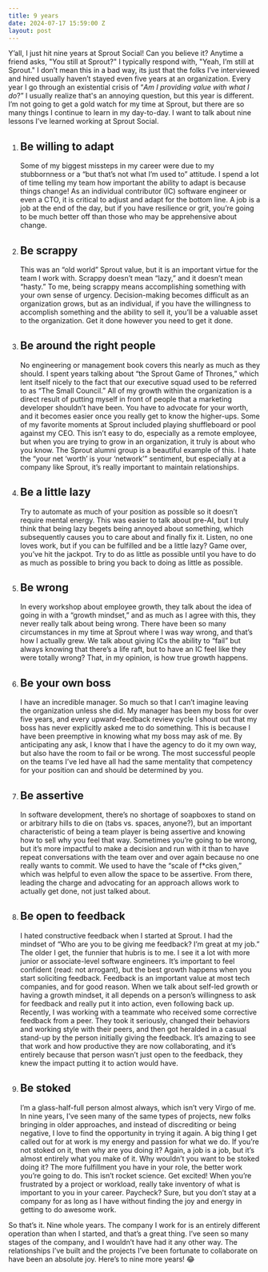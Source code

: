```yaml
---
title: 9 years
date: 2024-07-17 15:59:00 Z
layout: post
---
```


Y’all, I just hit nine years at Sprout Social! Can you believe it? Anytime a friend asks, "You still at Sprout?" I typically respond with, "Yeah, I’m still at Sprout." I don’t mean this in a bad way, its just that the folks I’ve interviewed and hired usually haven’t stayed even five years at an organization. Every year I go through an existential crisis of “<em>Am I providing value with what I do</em>?” I usually realize that's an annoying question, but this year is different. I’m not going to get a gold watch for my time at Sprout, but there are so many things I continue to learn in my day-to-day. I want to talk about nine lessons I’ve learned working at Sprout Social.

<ol class="list-decimal pl-12 ">
<li class="mt-8">
<h2 class="font-sans text-3xl">Be willing to adapt</h2>

Some of my biggest missteps in my career were due to my stubbornness or a “but that’s not what I’m used to” attitude. I spend a lot of time telling my team how important the ability to adapt is because things change! As an individual contributor (IC) software engineer or even a CTO, it is critical to adjust and adapt for the bottom line. A job is a job at the end of the day, but if you have resilience or grit, you’re going to be much better off than those who may be apprehensive about change.
</li>
<li class="mt-8">
<h2 class="font-sans text-3xl">Be scrappy</h2>

This was an “old world” Sprout value, but it is an important virtue for the team I work with. Scrappy doesn’t mean “lazy,” and it doesn’t mean “hasty.” To me, being scrappy means accomplishing something with your own sense of urgency. Decision-making becomes difficult as an organization grows, but as an individual, if you have the willingness to accomplish something and the ability to sell it, you’ll be a valuable asset to the organization. Get it done however you need to get it done.
</li>
<li class="mt-8">
<h2 class="font-sans text-3xl">Be around the right people</h2>

No engineering or management book covers this nearly as much as they should. I spent years talking about “the Sprout Game of Thrones,” which lent itself nicely to the fact that our executive squad used to be referred to as “The Small Council.” All of my growth within the organization is a direct result of putting myself in front of people that a marketing developer shouldn’t have been. You have to advocate for your worth, and it becomes easier once you really get to know the higher-ups. Some of my favorite moments at Sprout included playing shuffleboard or pool against my CEO. This isn’t easy to do, especially as a remote employee, but when you are trying to grow in an organization, it truly is about who you know. The Sprout alumni group is a beautiful example of this. I hate the “your net ‘worth’ is your ‘network’” sentiment, but especially at a company like Sprout, it’s really important to maintain relationships.
</li>
<li class="mt-8">
<h2 class="font-sans text-3xl">Be a little lazy</h2>
Try to automate as much of your position as possible so it doesn’t require mental energy. This was easier to talk about pre-AI, but I truly think that being lazy begets being annoyed about something, which subsequently causes you to care about and finally fix it. Listen, no one loves work, but if you can be fulfilled and be a little lazy? Game over, you’ve hit the jackpot. Try to do as little as possible until you have to do as much as possible to bring you back to doing as little as possible.
</li>
<li class="mt-8">
<h2 class="font-sans text-3xl">Be wrong</h2>

In every workshop about employee growth, they talk about the idea of going in with a “growth mindset,” and as much as I agree with this, they never really talk about being wrong. There have been so many circumstances in my time at Sprout where I was way wrong, and that’s how I actually grew. We talk about giving ICs the ability to “fail” but always knowing that there’s a life raft, but to have an IC feel like they were totally wrong? That, in my opinion, is how true growth happens.
</li>
<li class="mt-8">
<h2 class="font-sans text-3xl">Be your own boss</h2>

I have an incredible manager. So much so that I can’t imagine leaving the organization unless she did. My manager has been my boss for over five years, and every upward-feedback review cycle I shout out that my boss has never explicitly asked me to do something. This is because I have been preemptive in knowing what my boss may ask of me. By anticipating any ask, I know that I have the agency to do it my own way, but also have the room to fail or be wrong. The most successful people on the teams I’ve led have all had the same mentality that competency for your position can and should be determined by you.
</li>
<li class="mt-8">
<h2 class="font-sans text-3xl">Be assertive</h2>

In software development, there’s no shortage of soapboxes to stand on or arbitrary hills to die on (tabs vs. spaces, anyone?), but an important characteristic of being a team player is being assertive and knowing how to sell why you feel that way. Sometimes you’re going to be wrong, but it’s more impactful to make a decision and run with it than to have repeat conversations with the team over and over again because no one really wants to commit. We used to have the “scale of f\*cks given,” which was helpful to even allow the space to be assertive. From there, leading the charge and advocating for an approach allows work to actually get done, not just talked about.
</li>
<li class="mt-8">
<h2 class="font-sans text-3xl">Be open to feedback</h2>

I hated constructive feedback when I started at Sprout. I had the mindset of “Who are you to be giving me feedback? I’m great at my job.” The older I get, the funnier that hubris is to me. I see it a lot with more junior or associate-level software engineers. It’s important to feel confident (read: not arrogant), but the best growth happens when you start soliciting feedback. Feedback is an important value at most tech companies, and for good reason. When we talk about self-led growth or having a growth mindset, it all depends on a person’s willingness to ask for feedback and really put it into action, even following back up. Recently, I was working with a teammate who received some corrective feedback from a peer. They took it seriously, changed their behaviors and working style with their peers, and then got heralded in a casual stand-up by the person initially giving the feedback. It’s amazing to see that work and how productive they are now collaborating, and it’s entirely because that person wasn’t just open to the feedback, they knew the impact putting it to action would have.
</li>
<li class="mt-8">
<h2 class="font-sans text-3xl">Be stoked</h2>

I’m a glass-half-full person almost always, which isn’t very Virgo of me. In nine years, I’ve seen many of the same types of projects, new folks bringing in older approaches, and instead of discrediting or being negative, I love to find the opportunity in trying it again. A big thing I get called out for at work is my energy and passion for what we do. If you’re not stoked on it, then why are you doing it? Again, a job is a job, but it’s almost entirely what you make of it. Why wouldn’t you want to be stoked doing it? The more fulfillment you have in your role, the better work you’re going to do. This isn’t rocket science. Get excited! When you’re frustrated by a project or workload, really take inventory of what is important to you in your career. Paycheck? Sure, but you don’t stay at a company for as long as I have without finding the joy and energy in getting to do awesome work.
</li>
</ol>

<p class="mt-8">So that’s it. Nine whole years. The company I work for is an entirely different operation than when I started, and that’s a great thing. I’ve seen so many stages of the company, and I wouldn’t have had it any other way. The relationships I’ve built and the projects I’ve been fortunate to collaborate on have been an absolute joy. Here’s to nine more years! 😂</p>